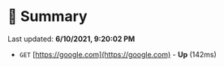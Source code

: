 # 📖 Summary
Last updated: **6/10/2021, 9:20:02 PM**

- `GET` [https://google.com](https://google.com) - **Up** (142ms)
